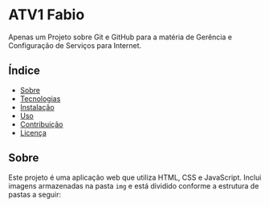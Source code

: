# ATV1 Fabio

Apenas um Projeto sobre Git e GitHub para a matéria de Gerência e Configuração de Serviços para Internet.

## Índice

- [Sobre](#sobre)
- [Tecnologias](#tecnologias)
- [Instalação](#instalação)
- [Uso](#uso)
- [Contribuição](#contribuição)
- [Licença](#licença)

## Sobre

Este projeto é uma aplicação web que utiliza HTML, CSS e JavaScript. Inclui imagens armazenadas na pasta `img` e está dividido conforme a estrutura de pastas a seguir:

